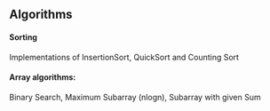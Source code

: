 <h2>Algorithms</h2>
<h4>Sorting</h4>
<div>Implementations of InsertionSort, QuickSort and Counting Sort</div>
<h4>Array algorithms:</h4>
<div>Binary Search, Maximum Subarray (nlogn), Subarray with given Sum</div>
